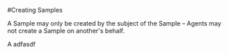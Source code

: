#Creating Samples

A Sample may only be created by the subject of the Sample – Agents may not create a Sample on another's behalf.

A adfasdf